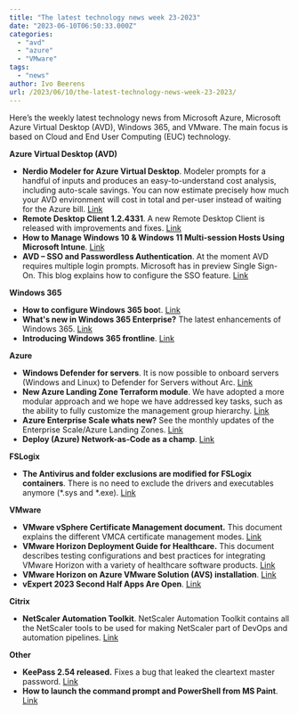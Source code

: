```yaml
---
title: "The latest technology news week 23-2023"
date: "2023-06-10T06:50:33.000Z"
categories: 
  - "avd"
  - "azure"
  - "VMware"
tags: 
  - "news"
author: Ivo Beerens
url: /2023/06/10/the-latest-technology-news-week-23-2023/
---
```


Here’s the weekly latest technology news from Microsoft Azure, Microsoft Azure Virtual Desktop (AVD), Windows 365, and VMware. The main focus is based on Cloud and End User Computing (EUC) technology.

**Azure Virtual Desktop (AVD)**

- **Nerdio Modeler for Azure Virtual Desktop**. Modeler prompts for a handful of inputs and produces an easy-to-understand cost analysis, including auto-scale savings. You can now estimate precisely how much your AVD environment will cost in total and per-user instead of waiting for the Azure bill. [Link](https://nmeadvisor.getnerdio.com/)
- **Remote Desktop Client 1.2.4331**. A new Remote Desktop Client is released with improvements and fixes. [Link](https://learn.microsoft.com/en-us/azure/virtual-desktop/whats-new-client-windows)
- **How to Manage Windows 10 & Windows 11 Multi-session Hosts Using Microsoft Intune**. [Link](https://getnerdio.com/academy/manage-windows-10-11-multi-session-hosts-using-microsoft-intune/)
- **AVD – SSO and Passwordless Authentication**. At the moment AVD requires multiple login prompts. Microsoft has in preview Single Sign-On. This blog explains how to configure the SSO feature. [Link](https://tighetec.co.uk/2023/06/08/avd-sso-and-passwordless-authentication-preview/)

**Windows 365**

- **How to configure Windows 365 boo**t. [Link](https://www.linkedin.com/pulse/how-configure-windows-365-boot-robin-hobo/)
- **What's new in Windows 365 Enterprise?** The latest enhancements of Windows 365. [Link](https://learn.microsoft.com/en-us/windows-365/enterprise/whats-new)
- **Introducing Windows 365 frontline**. [Link](https://techlab.blog/introducing-windows-365-frontline/)

**Azure** 

- **Windows Defender for servers**. It is now possible to onboard servers (Windows and Linux) to Defender for Servers without Arc. [Link](https://learn.microsoft.com/en-us/azure/defender-for-cloud/onboard-machines-with-defender-for-endpoint)
- **New Azure Landing Zone Terraform module**. We have adopted a more modular approach and we hope we have addressed key tasks, such as the ability to fully customize the management group hierarchy. [Link](https://github.com/Azure/terraform-azurerm-alz)
- **Azure Enterprise Scale whats new?** See the monthly updates of the Enterprise Scale/Azure Landing Zones. [Link](https://github.com/Azure/Enterprise-Scale/wiki/Whats-new)
- **Deploy (Azure) Network-as-Code as a champ**. [Link](https://blog.cloudtrooper.net/2023/06/08/deploy-azure-network-as-code-as-a-champ/)

**FSLogix**

- **The Antivirus and folder exclusions are modified for FSLogix containers**. There is no need to exclude the drivers and executables anymore (\*.sys and \*.exe). [Link](https://learn.microsoft.com/en-us/fslogix/overview-prerequisites#configure-antivirus-file-and-folder-exclusions)

**VMware**

- **VMware vSphere Certificate Management document.** This document explains the different VMCA certificate management modes. [Link](https://core.VMware.com/api/checkuseraccess?referer=/sites/default/files/associated-content/vSphere_Certificate_Management_-_20230607.pdf)
- **VMware Horizon Deployment Guide for Healthcare.** This document describes testing configurations and best practices for integrating VMware Horizon with a variety of healthcare software products. [Link](https://techzone.VMware.com/resource/VMware-horizon-deployment-guide-healthcare?utm_source=dlvr.it&utm_medium=linkedin#a-1-introduction-and-purpose-of-this-document)
- **VMware Horizon on Azure VMware Solution (AVS) installation**. [Link](https://www.youtube.com/watch?v=j7JF0aJqx3k)
- **vExpert 2023 Second Half Apps Are Open**. [Link](https://blogs.VMware.com/vexpert/2023/06/09/vexpert-2023-second-half-apps-are-open-a-revamped-approach/)

**Citrix**

- **NetScaler Automation Toolkit**. NetScaler Automation Toolkit contains all the NetScaler tools to be used for making NetScaler part of DevOps and automation pipelines. [Link](https://github.com/netscaler/automation-toolkit)

**Other**

- **KeePass 2.54 released.** Fixes a bug that leaked the cleartext master password. [Link](https://keepass.info/news/n230603_2.54.html)
- **How to launch the command prompt and PowerShell from MS Paint**. [Link](https://tzusec.com/how-to-launch-command-prompt-and-PowerShell-from-ms-paint/)